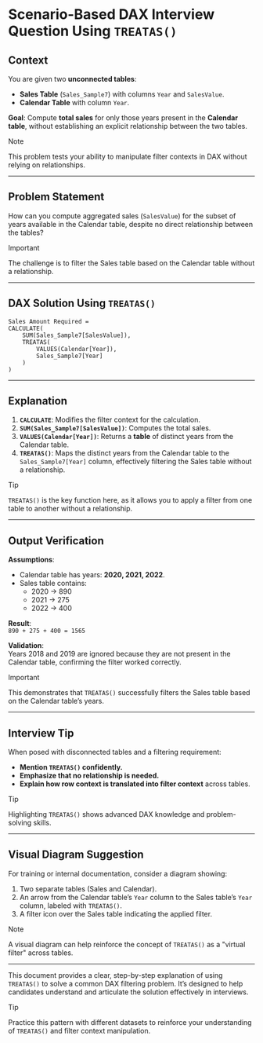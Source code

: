 # Scenario-Based DAX Interview Question Using `TREATAS()`  

## **Context**  

You are given two **unconnected tables**:  
- **Sales Table** (`Sales_Sample7`) with columns `Year` and `SalesValue`.  
- **Calendar Table** with column `Year`.  

**Goal**: Compute **total sales** for only those years present in the **Calendar table**, without establishing an explicit relationship between the two tables.  

> [!NOTE]  
> This problem tests your ability to manipulate filter contexts in DAX without relying on relationships.  

---

## **Problem Statement**  

How can you compute aggregated sales (`SalesValue`) for the subset of years available in the Calendar table, despite no direct relationship between the tables?  

> [!IMPORTANT]  
> The challenge is to filter the Sales table based on the Calendar table without a relationship.  

---

## **DAX Solution Using `TREATAS()`**  

```dax  
Sales Amount Required =  
CALCULATE(  
    SUM(Sales_Sample7[SalesValue]),  
    TREATAS(  
        VALUES(Calendar[Year]),  
        Sales_Sample7[Year]  
    )  
)  
```  

---

## **Explanation**  

1. **`CALCULATE`**: Modifies the filter context for the calculation.  
2. **`SUM(Sales_Sample7[SalesValue])`**: Computes the total sales.  
3. **`VALUES(Calendar[Year])`**: Returns a **table** of distinct years from the Calendar table.  
4. **`TREATAS()`**: Maps the distinct years from the Calendar table to the `Sales_Sample7[Year]` column, effectively filtering the Sales table without a relationship.  

> [!TIP]  
> `TREATAS()` is the key function here, as it allows you to apply a filter from one table to another without a relationship.  

---

## **Output Verification**  

**Assumptions**:  
- Calendar table has years: **2020, 2021, 2022**.  
- Sales table contains:  
  - 2020 → 890  
  - 2021 → 275  
  - 2022 → 400  

**Result**:  
`890 + 275 + 400 = 1565`  

**Validation**:  
Years 2018 and 2019 are ignored because they are not present in the Calendar table, confirming the filter worked correctly.  

> [!IMPORTANT]  
> This demonstrates that `TREATAS()` successfully filters the Sales table based on the Calendar table’s years.  

---

## **Interview Tip**  

When posed with disconnected tables and a filtering requirement:  
- **Mention `TREATAS()` confidently.**  
- **Emphasize that no relationship is needed.**  
- **Explain how row context is translated into filter context** across tables.  

> [!TIP]  
> Highlighting `TREATAS()` shows advanced DAX knowledge and problem-solving skills.  

---

## **Visual Diagram Suggestion**  

For training or internal documentation, consider a diagram showing:  
1. Two separate tables (Sales and Calendar).  
2. An arrow from the Calendar table’s `Year` column to the Sales table’s `Year` column, labeled with `TREATAS()`.  
3. A filter icon over the Sales table indicating the applied filter.  

> [!NOTE]  
> A visual diagram can help reinforce the concept of `TREATAS()` as a "virtual filter" across tables.  

---

This document provides a clear, step-by-step explanation of using `TREATAS()` to solve a common DAX filtering problem. It’s designed to help candidates understand and articulate the solution effectively in interviews.  

> [!TIP]  
> Practice this pattern with different datasets to reinforce your understanding of `TREATAS()` and filter context manipulation.  
